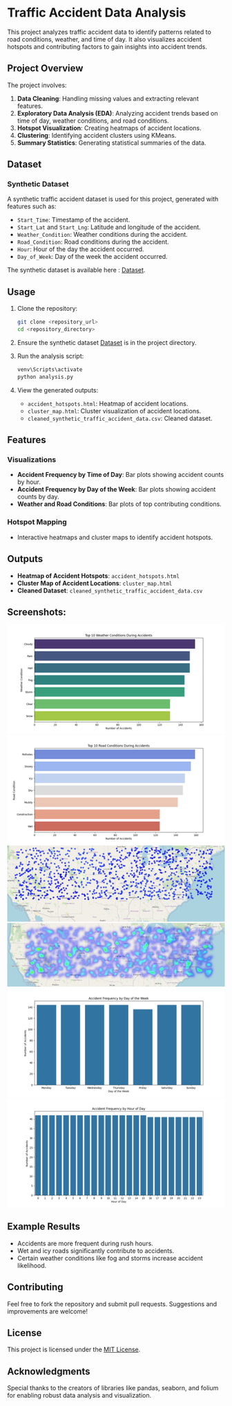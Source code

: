 # Traffic Accident Data Analysis

This project analyzes traffic accident data to identify patterns related to road conditions, weather, and time of day. It also visualizes accident hotspots and contributing factors to gain insights into accident trends.

## Project Overview

The project involves:
1. **Data Cleaning**: Handling missing values and extracting relevant features.
2. **Exploratory Data Analysis (EDA)**: Analyzing accident trends based on time of day, weather conditions, and road conditions.
3. **Hotspot Visualization**: Creating heatmaps of accident locations.
4. **Clustering**: Identifying accident clusters using KMeans.
5. **Summary Statistics**: Generating statistical summaries of the data.

## Dataset

### Synthetic Dataset
A synthetic traffic accident dataset is used for this project, generated with features such as:
- `Start_Time`: Timestamp of the accident.
- `Start_Lat` and `Start_Lng`: Latitude and longitude of the accident.
- `Weather_Condition`: Weather conditions during the accident.
- `Road_Condition`: Road conditions during the accident.
- `Hour`: Hour of the day the accident occurred.
- `Day_of_Week`: Day of the week the accident occurred.

The synthetic dataset is available here : [Dataset](synthetic_traffic_accident_data.csv).


## Usage

1. Clone the repository:
   ```bash
   git clone <repository_url>
   cd <repository_directory>
   ```

2. Ensure the synthetic dataset [Dataset](synthetic_traffic_accident_data.csv) is in the project directory.

3. Run the analysis script:
   ```bash
   venv\Scripts\activate
   python analysis.py
   ```

4. View the generated outputs:
   - `accident_hotspots.html`: Heatmap of accident locations.
   - `cluster_map.html`: Cluster visualization of accident locations.
   - `cleaned_synthetic_traffic_accident_data.csv`: Cleaned dataset.

## Features

### Visualizations
- **Accident Frequency by Time of Day**: Bar plots showing accident counts by hour.
- **Accident Frequency by Day of the Week**: Bar plots showing accident counts by day.
- **Weather and Road Conditions**: Bar plots of top contributing conditions.

### Hotspot Mapping
- Interactive heatmaps and cluster maps to identify accident hotspots.

## Outputs
- **Heatmap of Accident Hotspots**: `accident_hotspots.html`
- **Cluster Map of Accident Locations**: `cluster_map.html`
- **Cleaned Dataset**: `cleaned_synthetic_traffic_accident_data.csv`

## Screenshots:
![Weather_Conditions_during_accident](Snapshots/Weather_Conditions_during_accident.png)
![Road_Conditions_during_accident](Snapshots/Road_Conditions_during_accident.png)
![cluster_map](Snapshots/cluster_map.jpg)
![accident_hotspots](Snapshots/accident_hotspots.jpg)
![accident_frequency1](Snapshots/accident_frequency1.png)
![accident_frequency](Snapshots/accident_frequency.png)


## Example Results
- Accidents are more frequent during rush hours.
- Wet and icy roads significantly contribute to accidents.
- Certain weather conditions like fog and storms increase accident likelihood.

## Contributing
Feel free to fork the repository and submit pull requests. Suggestions and improvements are welcome!

## License
This project is licensed under the [MIT License](LICENSE).

## Acknowledgments
Special thanks to the creators of libraries like pandas, seaborn, and folium for enabling robust data analysis and visualization.
